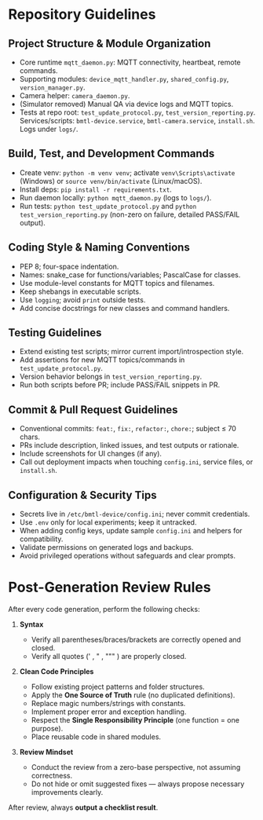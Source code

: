 # Repository Guidelines

## Project Structure & Module Organization

-   Core runtime `mqtt_daemon.py`: MQTT connectivity, heartbeat, remote commands.
-   Supporting modules: `device_mqtt_handler.py`, `shared_config.py`, `version_manager.py`.
-   Camera helper: `camera_daemon.py`.
-   (Simulator removed) Manual QA via device logs and MQTT topics.
-   Tests at repo root: `test_update_protocol.py`, `test_version_reporting.py`. Services/scripts: `bmtl-device.service`, `bmtl-camera.service`, `install.sh`. Logs under `logs/`.

## Build, Test, and Development Commands

-   Create venv: `python -m venv venv`; activate `venv\Scripts\activate` (Windows) or `source venv/bin/activate` (Linux/macOS).
-   Install deps: `pip install -r requirements.txt`.
-   Run daemon locally: `python mqtt_daemon.py` (logs to `logs/`).
-   Run tests: `python test_update_protocol.py` and `python test_version_reporting.py` (non-zero on failure, detailed PASS/FAIL output).

## Coding Style & Naming Conventions

-   PEP 8; four-space indentation.
-   Names: snake_case for functions/variables; PascalCase for classes.
-   Use module-level constants for MQTT topics and filenames.
-   Keep shebangs in executable scripts.
-   Use `logging`; avoid `print` outside tests.
-   Add concise docstrings for new classes and command handlers.

## Testing Guidelines

-   Extend existing test scripts; mirror current import/introspection style.
-   Add assertions for new MQTT topics/commands in `test_update_protocol.py`.
-   Version behavior belongs in `test_version_reporting.py`.
-   Run both scripts before PR; include PASS/FAIL snippets in PR.

## Commit & Pull Request Guidelines

-   Conventional commits: `feat:`, `fix:`, `refactor:`, `chore:`; subject ≤ 70 chars.
-   PRs include description, linked issues, and test outputs or rationale.
-   Include screenshots for UI changes (if any).
-   Call out deployment impacts when touching `config.ini`, service files, or `install.sh`.

## Configuration & Security Tips

-   Secrets live in `/etc/bmtl-device/config.ini`; never commit credentials.
-   Use `.env` only for local experiments; keep it untracked.
-   When adding config keys, update sample `config.ini` and helpers for compatibility.
-   Validate permissions on generated logs and backups.
-   Avoid privileged operations without safeguards and clear prompts.

# Post-Generation Review Rules

After every code generation, perform the following checks:

1. **Syntax**

    - Verify all parentheses/braces/brackets are correctly opened and closed.
    - Verify all quotes (' , " , """ ) are properly closed.

2. **Clean Code Principles**

    - Follow existing project patterns and folder structures.
    - Apply the **One Source of Truth** rule (no duplicated definitions).
    - Replace magic numbers/strings with constants.
    - Implement proper error and exception handling.
    - Respect the **Single Responsibility Principle** (one function = one purpose).
    - Place reusable code in shared modules.

3. **Review Mindset**
    - Conduct the review from a zero-base perspective, not assuming correctness.
    - Do not hide or omit suggested fixes — always propose necessary improvements clearly.

After review, always **output a checklist result**.

